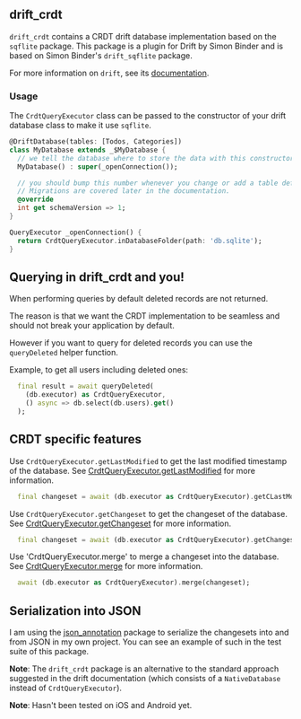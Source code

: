 ## drift_crdt

`drift_crdt` contains a CRDT drift database implementation based on the `sqflite`
package. This package is a plugin for Drift by Simon Binder and is based on
Simon Binder's `drift_sqflite` package.

For more information on `drift`, see its [documentation](https://drift.simonbinder.eu/docs/).

### Usage

The `CrdtQueryExecutor` class can be passed to the constructor of your drift database
class to make it use `sqflite`.

```dart
@DriftDatabase(tables: [Todos, Categories])
class MyDatabase extends _$MyDatabase {
  // we tell the database where to store the data with this constructor
  MyDatabase() : super(_openConnection());

  // you should bump this number whenever you change or add a table definition.
  // Migrations are covered later in the documentation.
  @override
  int get schemaVersion => 1;
}

QueryExecutor _openConnection() {
  return CrdtQueryExecutor.inDatabaseFolder(path: 'db.sqlite');
}
```

## Querying in drift_crdt and you!
When performing queries by default deleted records are not returned.

The reason is that we want the CRDT implementation to be seamless and should not 
break your application by default.

However if you want to query for deleted records you can use the `queryDeleted` helper function.

Example, to get all users including deleted ones:
```dart
  final result = await queryDeleted(
    (db.executor) as CrdtQueryExecutor,
    () async => db.select(db.users).get()
  );
```

## CRDT specific features
Use `CrdtQueryExecutor.getLastModified` to get the last modified timestamp of the database.
See [CrdtQueryExecutor.getLastModified](/lib/drift_crdt.dart) for more information.
```dart
  final changeset = await (db.executor as CrdtQueryExecutor).getCLastModified();
```

Use `CrdtQueryExecutor.getChangeset` to get the changeset of the database.
See [CrdtQueryExecutor.getChangeset](/lib/drift_crdt.dart) for more information.
```dart
  final changeset = await (db.executor as CrdtQueryExecutor).getChangeset();
```

Use 'CrdtQueryExecutor.merge' to merge a changeset into the database.
See [CrdtQueryExecutor.merge](/lib/drift_crdt.dart) for more information.
```dart
  await (db.executor as CrdtQueryExecutor).merge(changeset);
```

## Serialization into JSON
I am using the [json_annotation](https://pub.dev/packages/json_annotation) package to serialize the changesets into and from JSON in my own project.
You can see an example of such in the test suite of this package.

__Note__: The `drift_crdt` package is an alternative to the standard approach suggested in
the drift documentation (which consists of a `NativeDatabase` instead of `CrdtQueryExecutor`).

__Note__: Hasn't been tested on iOS and Android yet.
